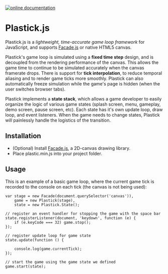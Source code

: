 [![online documentation](http://doxdox.herokuapp.com/images/badge.svg)](http://doxdox.herokuapp.com/syntaxtsb/plastick.js)

Plastick.js
===========

Plastick.js is a _lightweight, time-accurate game loop framework_ for JavaScript, and supports  [Facade.js](https://github.com/facadejs/Facade.js) or native HTML5 canvas.

Plastick's game loop is simulated using a **fixed time step** design, and is decoupled from the rendering performance of the canvas. This allows the game time to continue to be simulated accurately when the canvas framerate drops. There is support for **tick interpolation**, to reduce temporal aliasing and to render game ticks more smoothly. Plastick can also automatically freeze simulation while the game's page is hidden (when the user switches browser tabs).

Plastick implements a **state stack**, which allows a game developer to easily organize the logic of various game states (splash screen, menu, gameplay, demo screen, pause screen, etc). Each state has it's own update loop, draw loop, and event listeners. When the game needs to change states, Plastick will painlessly handle the logistics of the transition.

Installation
------------

* (Optional) Install [Facade.js](https://github.com/facadejs/Facade.js), a 2D-canvas drawing library.
* Place plastic.min.js into your project folder.

Usage
-----

This is an example of a basic game loop, where the current game tick is recorded to the console on each tick (the canvas is not being used):
```
var stage = new Facade(document.querySelector('canvas')),
    game = new Plastick(stage),
    state = new Plastick.State();

// register an event handler for stopping the game with the space bar
state.registerListener(document, 'keydown', function (e) {
    if (e.keyCode === 32) game.stop();
});

// register update loop for game state
state.update(function () {

    console.log(game.currentTick);
});

// start the game using the game state we defined
game.start(state);
```
